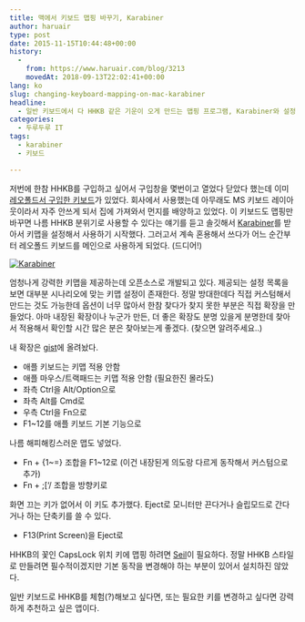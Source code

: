 ```yaml
---
title: 맥에서 키보드 맵핑 바꾸기, Karabiner
author: haruair
type: post
date: 2015-11-15T10:44:48+00:00
history:
  - 
    from: https://www.haruair.com/blog/3213
    movedAt: 2018-09-13T22:02:41+00:00
lang: ko
slug: changing-keyboard-mapping-on-mac-karabiner
headline:
  - 일반 키보드에서 다 HHKB 같은 기운이 오게 만드는 맵핑 프로그램, Karabiner와 설정
categories:
  - 두루두루 IT
tags:
  - karabiner
  - 키보드

---
```

저번에 한참 HHKB를 구입하고 싶어서 구입창을 몇번이고 열었다 닫았다 했는데 이미 [레오폴드서 구입한 키보드][1]가 있었다. 회사에서 사용했는데 아무래도 MS 키보드 레이아웃이라서 자주 안쓰게 되서 집에 가져와서 먼지를 배양하고 있었다. 이 키보드도 맵핑만 바꾸면 나름 HHKB 분위기로 사용할 수 있다는 얘기를 듣고 솔깃해서 [Karabiner][2]를 받아서 키맵을 설정해서 사용하기 시작했다. 그러고서 계속 혼용해서 쓰다가 어느 순간부터 레오폴드 키보드를 메인으로 사용하게 되었다. (드디어!)

<a data-flickr-embed="true"  href="https://www.flickr.com/photos/90112078@N08/23005940656/in/datetaken/" title="Karabiner"><img src="https://farm1.staticflickr.com/570/23005940656_fc29778fab_b.jpg?w=660&#038;ssl=1" alt="Karabiner" data-recalc-dims="1" /></a>

엄청나게 강력한 키맵을 제공하는데 오픈소스로 개발되고 있다. 제공되는 설정 목록을 보면 대부분 시나리오에 맞는 키맵 설정이 존재한다. 정말 방대한데다 직접 커스텀해서 만드는 것도 가능한데 옵션이 너무 많아서 한참 찾다가 찾지 못한 부분은 직접 확장을 만들었다. 아마 내장된 확장이나 누군가 만든, 더 좋은 확장도 분명 있을게 분명한데 찾아서 적용해서 확인할 시간 많은 분은 찾아보는게 좋겠다. (찾으면 알려주세요..)

내 확장은 [gist][3]에 올려놨다.

  * 애플 키보드는 키맵 적용 안함
  * 애플 마우스/트랙패드는 키맵 적용 안함 (필요한진 몰라도)
  * 좌측 Ctrl을 Alt/Option으로
  * 좌측 Alt를 Cmd로
  * 우측 Ctrl을 Fn으로
  * F1~12를 애플 키보드 기본 기능으로

나름 해피해킹스러운 맵도 넣었다.

  * Fn + {1~=} 조합을 F1~12로 (이건 내장된게 의도랑 다르게 동작해서 커스텀으로 추가)
  * Fn + ;[&#8216;/ 조합을 방향키로

화면 끄는 키가 없어서 이 키도 추가했다. Eject로 모니터만 끈다거나 슬립모드로 간다거나 하는 단축키를 쓸 수 있다.

  * F13(Print Screen)을 Eject로

HHKB의 꽃인 CapsLock 위치 키에 맵핑 하려면 [Seil][4]이 필요하다. 정말 HHKB 스타일로 만들려면 필수적이겠지만 기본 동작을 변경해야 하는 부분이 있어서 설치하진 않았다.

일반 키보드로 HHKB를 체험(?)해보고 싶다면, 또는 필요한 키를 변경하고 싶다면 강력하게 추천하고 싶은 앱이다.

 [1]: http://haruair.com/blog/2202
 [2]: https://pqrs.org/osx/karabiner/
 [3]: https://gist.github.com/haruair/b71687c42a31762be793
 [4]: https://pqrs.org/osx/karabiner/seil.html